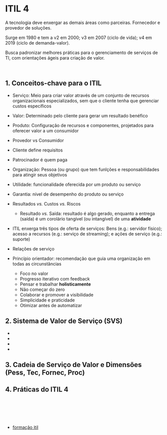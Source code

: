 # ITIL 4

A tecnologia deve enxergar as demais áreas como parceiras. Fornecedor e provedor de soluções.

Surge em 1980 e tem a v2 em 2000; v3 em 2007 (ciclo de vida); v4 em 2019 (ciclo de demanda-valor).

Busca padronizar melhores práticas para o gerenciamento de serviços de TI, com orientações ágeis para criação de valor.

<br>

## 1. Conceitos-chave para o ITIL

- Serviço: Meio para criar valor através de um conjunto de recursos organizacionais especializados, sem que o cliente tenha que gerenciar custos específicos
- Valor: Determinado pelo cliente para gerar um resultado benéfico
- Produto: Configuração de recursos e componentes, projetados para oferecer valor a um consumidor

- Provedor vs Consumidor

- Cliente define requisitos
- Patrocinador é quem paga
- Organização: Pessoa (ou grupo) que tem funlções e responsabilidades para atingir seus objetivos

- Utilidade: funcionalidade oferecida por um produto ou serviço
- Garantia: nível de desempenho do produto ou serviço

- Resultados _vs._ Custos _vs._ Riscos
    - Resultado _vs._ Saída: resultado é algo gerado, enquanto a  entrega (saída) é um corolário tangível (ou intangível) de uma **atividade**

- ITIL enxerga três tipos de oferta de serviços: Bens (e.g.: servidor físico); acesso a recursos (e.g.: serviço de streaming); e ações de serviço (e.g.: suporte)

- Relações de serviço

- Princípio orientador: recomendação que guia uma organização em todas as circunstâncias
    - Foco no valor
    - Progresso iterativo com feedback
    - Pensar e trabalhar **holisticamente**
    - Não começar do zero
    - Colaborar e promover a visibilidade
    - Simplicidade e praticidade
    - Otimizar antes de automatizar

## 2. Sistema de Valor de Serviço (SVS)

- 
- 
- 
- 



## 3. Cadeia de Serviço de Valor e Dimensões (Pess, Tec, Fornec, Proc)





## 4. Práticas do ITIL 4

















<br><br><br><br>


- [formação itil](https://unibb.alura.com.br/formacao-certificacao-itil-4-foundation)
